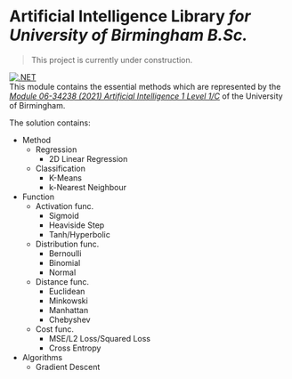 # Artificial Intelligence Library *for University of Birmingham B.Sc.*

> This project is currently under construction.

[![.NET](https://github.com/KevinZonda/UoB.AI/actions/workflows/build.yml/badge.svg?branch=master)](https://github.com/KevinZonda/UoB.AI/actions/workflows/build.yml)  
This module contains the essential methods which are represented by the [*Module 06-34238 (2021) Artificial Intelligence 1 Level 1/C*](https://www.cs.bham.ac.uk/internal/modules/2021/06-34238/) of the University of Birmingham.

The solution contains:

- Method
  - Regression
    - 2D Linear Regression
  - Classification
    - K-Means
    - k-Nearest Neighbour
- Function
  - Activation func.
    - Sigmoid
    - Heaviside Step
    - Tanh/Hyperbolic
  - Distribution func.
    - Bernoulli
    - Binomial
    - Normal
  - Distance func.
    - Euclidean
    - Minkowski
    - Manhattan
    - Chebyshev
  - Cost func.
    - MSE/L2 Loss/Squared Loss
    - Cross Entropy
- Algorithms
  - Gradient Descent
